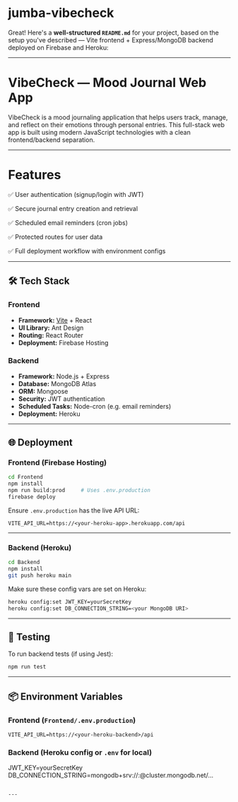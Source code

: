 # jumba-vibecheck

Great! Here's a **well-structured `README.md`** for your project, based on the setup you've described — Vite frontend + Express/MongoDB backend deployed on Firebase and Heroku:

---

# VibeCheck — Mood Journal Web App

VibeCheck is a mood journaling application that helps users track, manage, and reflect on their emotions through personal entries. This full-stack web app is built using modern JavaScript technologies with a clean frontend/backend separation.

---


# Features

✅ User authentication (signup/login with JWT)

✅ Secure journal entry creation and retrieval

✅ Scheduled email reminders (cron jobs)

✅ Protected routes for user data

✅ Full deployment workflow with environment configs

---

## 🛠 Tech Stack

### Frontend
- **Framework:** [Vite](https://vitejs.dev/) + React
- **UI Library:** Ant Design
- **Routing:** React Router
- **Deployment:** Firebase Hosting

### Backend
- **Framework:** Node.js + Express
- **Database:** MongoDB Atlas
- **ORM:** Mongoose
- **Security:** JWT authentication
- **Scheduled Tasks:** Node-cron (e.g. email reminders)
- **Deployment:** Heroku

---

## 🌐 Deployment

### Frontend (Firebase Hosting)

```bash
cd Frontend
npm install
npm run build:prod     # Uses .env.production
firebase deploy
````

Ensure `.env.production` has the live API URL:

```
VITE_API_URL=https://<your-heroku-app>.herokuapp.com/api
```

---

### Backend (Heroku)

```bash
cd Backend
npm install
git push heroku main
```

Make sure these config vars are set on Heroku:

```bash
heroku config:set JWT_KEY=yourSecretKey
heroku config:set DB_CONNECTION_STRING=<your MongoDB URI>
```

---


## 🧪 Testing

To run backend tests (if using Jest):

```bash
npm run test
```

---

## 📦 Environment Variables

### Frontend (`Frontend/.env.production`)

```
VITE_API_URL=https://<your-heroku-backend>/api
```

### Backend (Heroku config or `.env` for local)


JWT_KEY=yourSecretKey
DB_CONNECTION_STRING=mongodb+srv://<user>:<pass>@cluster.mongodb.net/...
```

---
